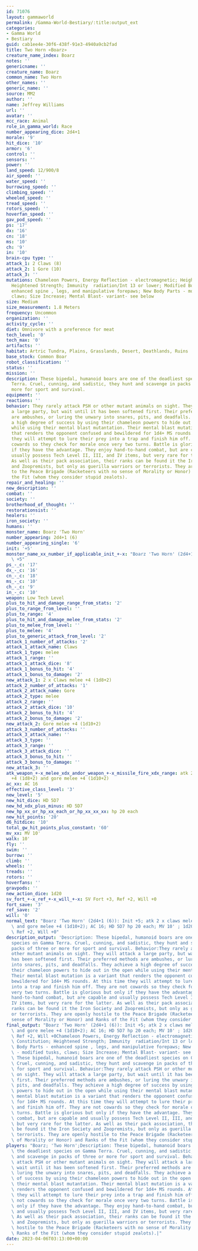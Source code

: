 ```yaml
---
id: 71076
layout: gammaworld
permalink: /Gamma-World-Bestiary/:title:output_ext
categories:
- Gamma World
- Bestiary
guid: cab1ee4e-30f6-438f-91e3-4940a9cb2fad
title: Two Horn «Boarz»
creature_name_index: Boarz
notes: ''
genericname: ''
creature_name: Boarz
common_name: Two Horn
other_names: ''
generic_name: ''
source: MM2
author: ''
name: Jeffrey Williams
url: ''
avatar: ''
mcc_race: Animal
role_in_gamma_world: Race
number_appearing_dice: 2d4+1
morale: '9'
hit_dice: '10'
armor: '6'
control: ''
sensors: ''
power: ''
land_speed: 12/900/8
air_speed: ''
water_speed: ''
burrowing_speed: ''
climbing_speed: ''
wheeled_speed: ''
tread_speed: ''
rotors_speed: ''
hoverfan_speed: ''
gav_pod_speed: ''
ps: '17'
dx: '16'
cn: '18'
ms: '10'
ch: '9'
in: '10'
brain-cpu type: ''
attack_1: 2 Claws (8)
attack_2: 1 Gore (10)
attack_3: ''
mutations: Chameleon Powers, Energy Reflection - electromagnetic; Heightened Constitution;
  Heightened Strength; Immunity  radiation/Int 13 or lower; Modified Body Parts -
  enhanced spine , legs, and manipulative forepaws; New Body Parts - modified tusks,
  claws; Size Increase; Mental Blast- variant- see below
size: Medium
size_measurement: 1.8 Meters
frequency: Uncommon
organization: ''
activity_cycle: ''
diet: Omnivore with a preference for meat
tech_level: '0'
tech_max: '0'
artifacts: ''
habitat: Artric Tundra, Plains, Grasslands, Desert, Deathlands, Ruins
base_stock: Common Boar
robot_classification: ''
status: ''
mission: ''
description: These bipedal, humanoid boars are one of the deadliest species on Gamma
  Terra. Cruel, cunning, and sadistic, they hunt and scavenge in packs of three or
  more for sport and survival.
equipment: ''
reactions: ''
behavior: They rarely attack PSH or other mutant animals on sight. They will attack
  a large party, but wait until it has been softened first. Their preferred methods
  are ambushes, or luring the unwary into snares, pits, and deadfalls. They achieve
  a high degree of success by using their chameleon powers to hide out in the open
  while using their mental blast mutantation. Their mental blast mutation is a variant
  that renders the opponent confused and bewildered for 1d4+ MS rounds. At this time
  they will attempt to lure their prey into a trap and finish him off. They are not
  cowards so they check for morale once very two turns. Battle is glorious but only
  if they have the advantage. They enjoy hand-to-hand combat, but are capable and
  usually possess Tech Level II, III, and IV items, but very rare for the latter.
  As well as their pack association, their ranks can be found it the Iron Society
  and Zoopremists, but only as guerilla warriors or terrorists. They are openly hostile
  to the Peace Brigade (Racketeers with no sense of Morality or Honor) and Ranks of
  the Fit (whom they consider stupid zealots).
repair_and_healing: ''
new_description: ''
combat: ''
society: ''
brotherhood_of_thought: ''
restorationsist: ''
healers: ''
iron_society: ''
humans: ''
monster_name: Boarz 'Two Horn'
number_appearing: 2d4+1 (6)
number_appearing_single: '6'
init: '+5'
monster_name_xx_number_if_applicable_init_+-x: "Boarz 'Two Horn' (2d4+1 (6)): Init\
  \ +5"
ps_-_c: '17'
dx_-_c: '16'
cn_-_c: '18'
ms_-_c: '10'
ch_-_c: '9'
in_-_c: '10'
weapon: Low Tech Level
plus_to_hit_and_damage_range_from_stats: '2'
plus_to_range_from_level: ''
plus_to_range: '4'
plus_to_hit_and_damage_melee_from_stats: '2'
plus_to_melee_from_level: ''
plus_to_melee: '4'
plus_to_generic_attack_from_level: '2'
attack_1_number_of_attacks: '2'
attack_1_attack_name: Claws
attack_1_type: melee
attack_1_range: ''
attack_1_attack_dice: '8'
attack_1_bonus_to_hit: '4'
attack_1_bonus_to_damage: '2'
new_attack_1: 2 x Claws melee +4 (1d8+2)
attack_2_number_of_attacks: '1'
attack_2_attack_name: Gore
attack_2_type: melee
attack_2_range: ''
attack_2_attack_dice: '10'
attack_2_bonus_to_hit: '4'
attack_2_bonus_to_damage: '2'
new_attack_2: Gore melee +4 (1d10+2)
attack_3_number_of_attacks: ''
attack_3_attack_name: ''
attack_3_type: ''
attack_3_range: ''
attack_3_attack_dice: ''
attack_3_bonus_to_hit: ''
attack_3_bonus_to_damage: ''
new_attack_3: ''
atk_weapon_+-x_melee_xdx_andor_weapon_+-x_missile_fire_xdx_range: atk 2 x claws melee
  +4 (1d8+2) and gore melee +4 (1d10+2)
ac_xx: AC 16
effective_class_level: '3'
new_level: '5'
new_hit_dice: HD 5D7
new_hd_xdx_plus_minus: HD 5D7
new_hp_xx_or_hp_xx_each_or_hp_xx_xx_xx: hp 20 each
new_hit_points: '20'
d6_hitdice: '10'
total_gw_hit_points_plus_constant: '60'
mv_xx: MV 10'
walk: 10'
fly: ''
swim: ''
burrow: ''
climb: ''
wheels: ''
treads: ''
rotors: ''
hoverfans: ''
gravpods: ''
new_action_dice: 1d20
sv_fort_+-x_ref_+-x_will_+-x: SV Fort +3, Ref +2, Will +0
fort_save: '3'
ref_save: '2'
will: '0'
normal_text: "Boarz 'Two Horn' (2d4+1 (6)): Init +5; atk 2 x claws melee +4 (1d8+2)\
  \ and gore melee +4 (1d10+2); AC 16; HD 5D7 hp 20 each; MV 10' ; 1d20; SV Fort +3,\
  \ Ref +2, Will +0"
description_output: 'Description: These bipedal, humanoid boars are one of the deadliest
  species on Gamma Terra. Cruel, cunning, and sadistic, they hunt and scavenge in
  packs of three or more for sport and survival. Behavior:They rarely attack PSH or
  other mutant animals on sight. They will attack a large party, but wait until it
  has been softened first. Their preferred methods are ambushes, or luring the unwary
  into snares, pits, and deadfalls. They achieve a high degree of success by using
  their chameleon powers to hide out in the open while using their mental blast mutantation.
  Their mental blast mutation is a variant that renders the opponent confused and
  bewildered for 1d4+ MS rounds. At this time they will attempt to lure their prey
  into a trap and finish him off. They are not cowards so they check for morale once
  very two turns. Battle is glorious but only if they have the advantage. They enjoy
  hand-to-hand combat, but are capable and usually possess Tech Level II, III, and
  IV items, but very rare for the latter. As well as their pack association, their
  ranks can be found it the Iron Society and Zoopremists, but only as guerilla warriors
  or terrorists. They are openly hostile to the Peace Brigade (Racketeers with no
  sense of Morality or Honor) and Ranks of the Fit (whom they consider stupid zealots).'
final_output: "Boarz 'Two Horn' (2d4+1 (6)): Init +5; atk 2 x claws melee +4 (1d8+2)\
  \ and gore melee +4 (1d10+2); AC 16; HD 5D7 hp 20 each; MV 10' ; 1d20; SV Fort +3,\
  \ Ref +2, Will +0Chameleon Powers, Energy Reflection - electromagnetic; Heightened\
  \ Constitution; Heightened Strength; Immunity  radiation/Int 13 or lower; Modified\
  \ Body Parts - enhanced spine , legs, and manipulative forepaws; New Body Parts\
  \ - modified tusks, claws; Size Increase; Mental Blast- variant- see belowDescription:\
  \ These bipedal, humanoid boars are one of the deadliest species on Gamma Terra.\
  \ Cruel, cunning, and sadistic, they hunt and scavenge in packs of three or more\
  \ for sport and survival. Behavior:They rarely attack PSH or other mutant animals\
  \ on sight. They will attack a large party, but wait until it has been softened\
  \ first. Their preferred methods are ambushes, or luring the unwary into snares,\
  \ pits, and deadfalls. They achieve a high degree of success by using their chameleon\
  \ powers to hide out in the open while using their mental blast mutantation. Their\
  \ mental blast mutation is a variant that renders the opponent confused and bewildered\
  \ for 1d4+ MS rounds. At this time they will attempt to lure their prey into a trap\
  \ and finish him off. They are not cowards so they check for morale once very two\
  \ turns. Battle is glorious but only if they have the advantage. They enjoy hand-to-hand\
  \ combat, but are capable and usually possess Tech Level II, III, and IV items,\
  \ but very rare for the latter. As well as their pack association, their ranks can\
  \ be found it the Iron Society and Zoopremists, but only as guerilla warriors or\
  \ terrorists. They are openly hostile to the Peace Brigade (Racketeers with no sense\
  \ of Morality or Honor) and Ranks of the Fit (whom they consider stupid zealots)."
players: "Boarz; 'Two Horn';Description: These bipedal, humanoid boars are one of\
  \ the deadliest species on Gamma Terra. Cruel, cunning, and sadistic, they hunt\
  \ and scavenge in packs of three or more for sport and survival. Behavior:They rarely\
  \ attack PSH or other mutant animals on sight. They will attack a large party, but\
  \ wait until it has been softened first. Their preferred methods are ambushes, or\
  \ luring the unwary into snares, pits, and deadfalls. They achieve a high degree\
  \ of success by using their chameleon powers to hide out in the open while using\
  \ their mental blast mutantation. Their mental blast mutation is a variant that\
  \ renders the opponent confused and bewildered for 1d4+ MS rounds. At this time\
  \ they will attempt to lure their prey into a trap and finish him off. They are\
  \ not cowards so they check for morale once very two turns. Battle is glorious but\
  \ only if they have the advantage. They enjoy hand-to-hand combat, but are capable\
  \ and usually possess Tech Level II, III, and IV items, but very rare for the latter.\
  \ As well as their pack association, their ranks can be found it the Iron Society\
  \ and Zoopremists, but only as guerilla warriors or terrorists. They are openly\
  \ hostile to the Peace Brigade (Racketeers with no sense of Morality or Honor) and\
  \ Ranks of the Fit (whom they consider stupid zealots).|"
date: 2023-04-06T03:13:00+00:00
---
```

</br>